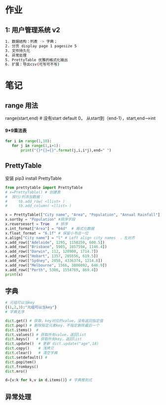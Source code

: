 # 作业

## 1: 用户管理系统 v2
```bash
1. 数据结构：列表 -> 字典；
2. 分页 display page 1 pagesize 5
3. 文件持久化
4. 异常处理
5. PrettyTable 优雅的格式化输出
6. 扩展：导出csv(可写可不写)
```

# 笔记

## range 用法

range(start,end)  # 没有start default 0， 从start到（end-1），start,end-->int 

#### 9*9乘法表

 ```python
for i in range(1,10):
    for j in range(1,i+1):
        print("{}*{}={}".format(j,i,i*j),end=" ")

```

## PrettyTable

安装 pip3 install PrettyTable

```python
from prettytable import PrettyTable
# x=PrettyTable() # 创建表
#  按行/列添加数据：
#     tb.add_row( <llist> )
#     tb.add_column( <llist> )

x = PrettyTable(["City name", "Area", "Population", "Annual Rainfall"])
x.sortby = "Population" #排序字段
x.reversesort = True   # 排序
x.int_format["Area"] = "04d"  # 格式化数据
x.float_format = "6.1f" # 保留小书店一位
x.align["City name"] = "l" # Left align city names  ，左对齐
x.add_row(["Adelaide", 1295, 1158259, 600.5])
x.add_row(["Brisbane", 5905, 1857594, 1146.4])
x.add_row(["Darwin", 112, 120900, 1714.7])
x.add_row(["Hobart", 1357, 205556, 619.5])
x.add_row(["Sydney", 2058, 4336374, 1214.8])
x.add_row(["Melbourne", 1566, 3806092, 646.9])
x.add_row(["Perth", 5386, 1554769, 869.4])
print(x)


```

## 字典
```python
# 元组可以当key
{(1,2,3):"元组可以当key"}
# 字典无序

dict.get() # 获取，key对应的value，没有返回指定值
dict.pop() # 删除指定元素key，不指定删除最后一个
dict.items()  #
dict.values() # 获取所有value，返回list
dict.keys()   # 获取所有key，返回list
dict.update()  # 更新 dict.update("age",18)
dict.copy()    # 浅拷贝
dict.clear()   # 清空字典
dict.setdefault() # 
dict.popitem()
dict.fromkeys()
dict.mro()

d={v:k for k,v in d.items()} # 字典推到式
```

## 异常处理



